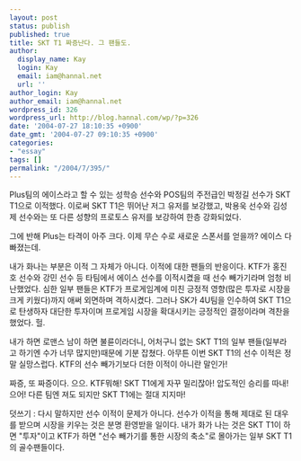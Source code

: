 ```yaml
---
layout: post
status: publish
published: true
title: SKT T1 짜증난다. 그 팬들도.
author:
  display_name: Kay
  login: Kay
  email: iam@hannal.net
  url: ''
author_login: Kay
author_email: iam@hannal.net
wordpress_id: 326
wordpress_url: http://blog.hannal.com/wp/?p=326
date: '2004-07-27 18:10:35 +0900'
date_gmt: '2004-07-27 09:10:35 +0900'
categories:
- "essay"
tags: []
permalink: "/2004/7/395/"
---
```

<p>Plus팀의 에이스라고 할 수 있는 성학승 선수와 POS팀의 주전급인 박정길 선수가 SKT T1으로 이적했다. 이로써 SKT T1은 뛰어난 저그 유저를 보강했고, 박용욱 선수와 김성제 선수와는 또 다른 성향의 프로토스 유저를 보강하여 한층 강화되었다.</p>
<p>그에 반해 Plus는 타격이 아주 크다. 이제 무슨 수로 새로운 스폰서를 얻을까? 에이스 다 빠졌는데.</p>
<p>내가 화나는 부분은 이적 그 자체가 아니다. 이적에 대한 팬들의 반응이다. KTF가 홍진호 선수와 강민 선수 등 타팀에서 에이스 선수를 이적시켰을 때 선수 빼가기라며 엄청 비난했었다. 심한 일부 팬들은 KTF가 프로게임계에 미친 긍정적 영향(많은 투자로 시장을 크게 키웠다)까지 애써 외면하며 격하시켰다. 그러나 SK가 4U팀을 인수하여 SKT T1으로 탄생하자 대단한 투자이며 프로게임 시장을 확대시키는 긍정적인 결정이라며 격찬을 했었다. 헐.</p>
<p>내가 하면 로맨스 남이 하면 불륜이라더니, 어처구니 없는 SKT T1의 일부 팬들(일부라고 하기엔 수가 너무 많지만)때문에 기분 잡쳤다. 아무튼 이번 SKT T1의 선수 이적은 정말 실망스럽다. KTF의 선수 빼가기보다 더한 이적이 아니란 말인가!</p>
<p>짜증, 또 짜증이다. 으으. KTF뭐해! SKT T1에게 자꾸 밀리잖아! 압도적인 승리를 따내! 으어! 다른 팀엔 져도 되지만 SKT T1에는 절대 지지마!</p>
<p>덧쓰기 : 다시 말하지만 선수 이적이 문제가 아니다. 선수가 이적을 통해 제대로 된 대우를 받으며 시장을 키우는 것은 분명 환영받을 일이다. 내가 화가 나는 것은 SKT T1이 하면 "투자"이고 KTF가 하면 "선수 빼가기를 통한 시장의 축소"로 몰아가는 일부 SKT T1의 골수팬들이다.</p>
